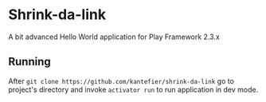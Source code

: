 # Shrink-da-link
A bit advanced Hello World application for Play Framework 2.3.x

## Running
After `git clone https://github.com/kantefier/shrink-da-link` go to project's directory and invoke `activator run` to run application in dev mode.